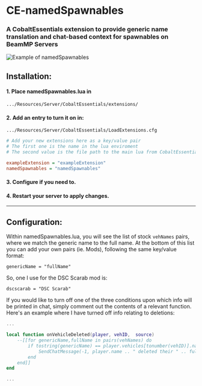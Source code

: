 # CE-namedSpawnables

### A CobaltEssentials extension to provide generic name translation and chat-based context for spawnables on BeamMP Servers

![Example of namedSpawnables](https://i.imgur.com/a8F9hjO.png)

## Installation:

#### 1. Place namedSpawnables.lua in
`.../Resources/Server/CobaltEssentials/extensions/`

#### 2. Add an entry to turn it on in:
`.../Resources/Server/CobaltEssentials/LoadExtensions.cfg`

 ```cfg
# Add your new extensions here as a key/value pair
# The first one is the name in the lua enviroment
# The second value is the file path to the main lua from CobaltEssentials/extensions

exampleExtension = "exampleExtension"
namedSpawnables = "namedSpawnables"
```

#### 3. Configure if you need to.

#### 4. Restart your server to apply changes.
---
## Configuration:

Within namedSpawnables.lua, you will see the list of stock `vehNames` pairs, where we match the generic name to the full name.
At the bottom of this list you can add your own pairs (ie. Mods), following the same key/value format:

`genericName = "fullName"`

So, one I use for the DSC Scarab mod is:

`dscscarab = "DSC Scarab"`

If you would like to turn off one of the three conditions upon which info will be printed in chat, simply comment out the contents of a relevant function.
Here's an example where I have turned off info relating to deletions:

```lua
...

local function onVehicleDeleted(player, vehID,  source)
	--[[for genericName,fullName in pairs(vehNames) do
		if tostring(genericName) == player.vehicles[tonumber(vehID)].name then
			SendChatMessage(-1, player.name .. " deleted their " .. fullName)
		end
	end]]
end

...
```

